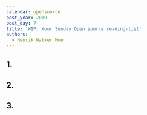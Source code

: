 ```yaml
---
calendar: opensource
post_year: 2019
post_day: 7
title: 'WIP: Your Sunday Open source reading-list'
authors:
  - Henrik Walker Moe
---
```

## 1.

## 2.

## 3.
